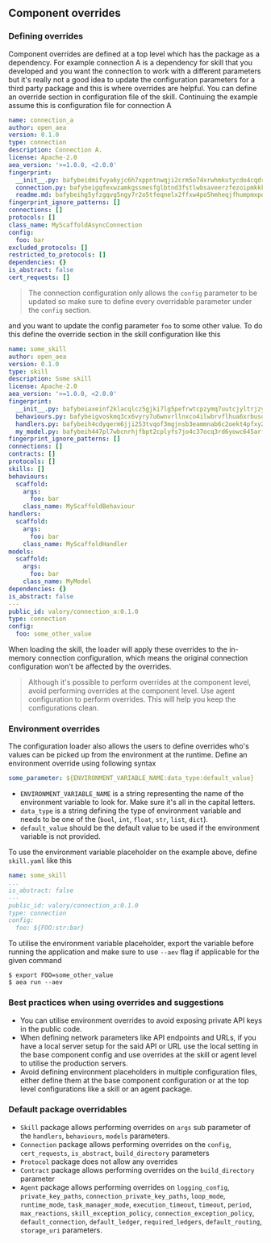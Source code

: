 ## Component overrides

### Defining overrides

Component overrides are defined at a top level which has the package as a dependency. For example connection A is a dependency for skill that you developed and you want the connection to work with a different parameters but it's really not a good idea to update the configuration parameters for a third party package and this is where overrides are helpful. You can define an override section in configuration file of the skill. Continuing the example assume this is configuration file for connection A  

```yaml
name: connection_a
author: open_aea
version: 0.1.0
type: connection
description: Connection A.
license: Apache-2.0
aea_version: '>=1.0.0, <2.0.0'
fingerprint:
  __init__.py: bafybeidmifvya6yjc6h7xppntnwqji2crm5o74xrwhmkutycdo4cqdryhy
  connection.py: bafybeigqfexwzamkgssmesfglbtnd3fstlwbsaveerzfezoipmkkk7ceke
  readme.md: bafybeihg5yfzgqvg5ngy7r2o5tfeqnelx2ffxw4po5hmheqjfhumpmxpoq
fingerprint_ignore_patterns: []
connections: []
protocols: []
class_name: MyScaffoldAsyncConnection
config:
  foo: bar
excluded_protocols: []
restricted_to_protocols: []
dependencies: {}
is_abstract: false
cert_requests: []
```

> The connection configuration only allows the `config` parameter to be updated so make sure to define every overridable parameter under the `config` section. 

and you want to update the config parameter `foo` to some other value. To do this define the override section in the skill configuration like this

```yaml
name: some_skill
author: open_aea
version: 0.1.0
type: skill
description: Some skill
license: Apache-2.0
aea_version: '>=1.0.0, <2.0.0'
fingerprint:
  __init__.py: bafybeiaxeinf2klacqlcz5gjki7lg5pefrwtcpzymq7uutcjyltrjzywm4
  behaviours.py: bafybeigvoskmq3cx6vyry7u6wnvrllnxco4ilwbrvflhua6xrbusqfrwi4
  handlers.py: bafybeih4cdyqerm6jji253tvqof3mgjnsb3eammnab6c2oekt4pfxy2qqe
  my_model.py: bafybeih447pl7wbcnrhjfbpt2cplyfs7jo4c37ocq3rd6yowc645arf5sm
fingerprint_ignore_patterns: []
connections: []
contracts: []
protocols: []
skills: []
behaviours:
  scaffold:
    args:
      foo: bar
    class_name: MyScaffoldBehaviour
handlers:
  scaffold:
    args:
      foo: bar
    class_name: MyScaffoldHandler
models:
  scaffold:
    args:
      foo: bar
    class_name: MyModel
dependencies: {}
is_abstract: false
---
public_id: valory/connection_a:0.1.0
type: connection
config:
  foo: some_other_value
```

When loading the skill, the loader will apply these overrides to the in-memory connection configuration, which means the original connection configuration won't be affected by the overrides.

> Although it's possible to perform overrides at the component level, avoid performing overrides at the component level. Use agent configuration to perform overrides. This will help you keep the configurations clean.

### Environment overrides

The configuration loader also allows the users to define overrides who's values can be picked up from the environment at the runtime. Define an environment override using following syntax

```yaml
some_parameter: ${ENVIRONMENT_VARIABLE_NAME:data_type:default_value}
```

- `ENVIRONMENT_VARIABLE_NAME` is a string representing the name of the environment variable to look for. Make sure it's all in the capital letters.
- `data_type` is a string defining the type of environment variable and needs to be one of the (`bool`, `int`, `float`, `str`, `list`, `dict`).
- `default_value` should be the default value to be used if the environment variable is not provided.

To use the environment variable placeholder on the example above, define `skill.yaml` like this

```yaml
name: some_skill
...
is_abstract: false
---
public_id: valory/connection_a:0.1.0
type: connection
config:
  foo: ${FOO:str:bar}
```

To utilise the environment variable placeholder, export the variable before running the application and make sure to use `--aev` flag if applicable for the given command

```
$ export FOO=some_other_value
$ aea run --aev
```

### Best practices when using overrides and suggestions 

- You can utilise environment overrides to avoid exposing private API keys in the public code.
- When defining network parameters like API endpoints and URLs, if you have a local server setup for the said API or URL use the local setting in the base component config and use overrides at the skill or agent level to utilise the production servers.
- Avoid defining environment placeholders in multiple configuration files, either define them at the base component configuration or at the top level configurations like a skill or an agent package.

### Default package overridables

- `Skill` package allows performing overrides on `args` sub parameter of the `handlers`, `behaviours`, `models` parameters.
- `Connection` package allows performing overrides on the `config`, `cert_requests`, `is_abstract`, `build_directory` parameters
- `Protocol` package does not allow any overrides
- `Contract` package allows performing overrides on the `build_directory` parameter
- `Agent` package allows performing overrides on `logging_config`, `private_key_paths`, `connection_private_key_paths`, `loop_mode`, `runtime_mode`, `task_manager_mode`, `execution_timeout`, `timeout`, `period`, `max_reactions`, `skill_exception_policy`, `connection_exception_policy`, `default_connection`, `default_ledger`, `required_ledgers`, `default_routing`, `storage_uri` parameters.